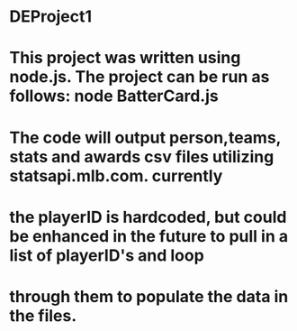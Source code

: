 # DEProject1
# This project was written using node.js. The project can be run as follows: node BatterCard.js

# The code will output person,teams, stats and awards csv files utilizing statsapi.mlb.com. currently
# the playerID is hardcoded, but could be enhanced in the future to pull in a list of playerID's and loop
# through them to populate the data in the files.
